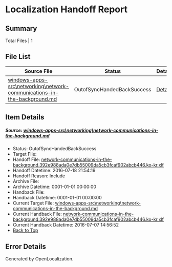 # <a name='report-top'></a> Localization Handoff Report

## Summary
 Total Files | 1

## File List
 Source File | Status | Details 
 ----------- | ------ | ------- 
 [windows-apps-src\networking\network-communications-in-the-background.md](https://github.com/Microsoft/windows-apps/blob/eea01135c60df0323b73bf3fda8b44e6d02cd04b/windows-apps-src/networking/network-communications-in-the-background.md) | OutofSyncHandedBackSuccess | [Details](#8f26599b8d725845d20872fccd6edf3a6744ce383481)

## Item Details
##### <a name='8f26599b8d725845d20872fccd6edf3a6744ce383481'></a> Source: [windows-apps-src\networking\network-communications-in-the-background.md](https://github.com/Microsoft/windows-apps/blob/eea01135c60df0323b73bf3fda8b44e6d02cd04b/windows-apps-src/networking/network-communications-in-the-background.md)
* Status: OutofSyncHandedBackSuccess
* Target File: 
* Handoff File: [network-communications-in-the-background.392e988ada0e7db55009da5cb3fcaf902abcb446.ko-kr.xlf](https://github.com/Microsoft/WDG.handoff/blob/098dc107ecd1c06eb453c4b031b5262a3ac45ba0/ol-handoff/Microsoft/windows-apps.ko-kr/master/network-communications-in-the-background.392e988ada0e7db55009da5cb3fcaf902abcb446.ko-kr.xlf)
* Handoff Datetime: 2016-07-18 21:54:19
* Handoff Reason: Include
* Archive File: 
* Archive Datetime: 0001-01-01 00:00:00
* Handback File: 
* Handback Datetime: 0001-01-01 00:00:00
* Current Target File: [windows-apps-src\networking\network-communications-in-the-background.md](https://github.com/Microsoft/windows-apps.ko-kr/blob/5a7d99080add294f10b724030c8d569afd77501c/windows-apps-src/networking/network-communications-in-the-background.md)
* Current Handback File: [network-communications-in-the-background.392e988ada0e7db55009da5cb3fcaf902abcb446.ko-kr.xlf](https://github.com/Microsoft/WDG.handback/blob/1dfb47e28024000982ad191da547262d0e4f1c06/ol-handback/Microsoft/windows-apps.ko-kr/master/network-communications-in-the-background.392e988ada0e7db55009da5cb3fcaf902abcb446.ko-kr.xlf)
* Current Handback Datetime: 2016-07-07 14:56:52
* [Back to Top](#report-top)


## Error Details

Generated by OpenLocalization.
